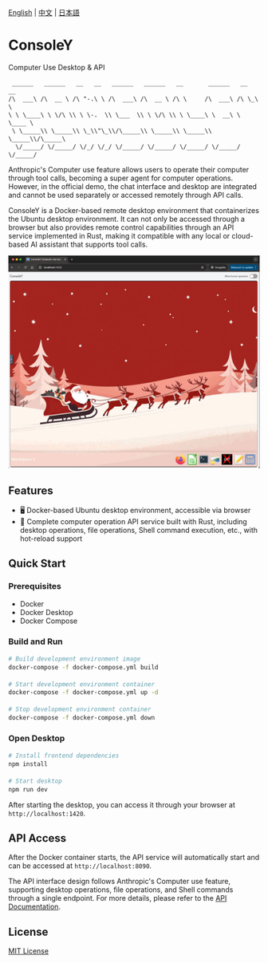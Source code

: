 [English](README.md) | [中文](README-zh.md) | [日本語](README-jp.md)

# ConsoleY
Computer Use Desktop & API

```
 ______   ______   __   __   ______   ______   __       ______   __  __   
/\  ___\ /\  __ \ /\ "-.\ \ /\  ___\ /\  __ \ /\ \     /\  ___\ /\ \_\ \  
\ \ \____\ \ \/\ \\ \ \-.  \\ \___  \\ \ \/\ \\ \ \____\ \  __\ \ \____ \ 
 \ \_____\\ \_____\\ \_\\"\_\\/\_____\\ \_____\\ \_____\\ \_____\\/\_____\
  \/_____/ \/_____/ \/_/ \/_/ \/_____/ \/_____/ \/_____/ \/_____/ \/_____/
```

Anthropic's Computer use feature allows users to operate their computer through tool calls, becoming a super agent for computer operations. However, in the official demo, the chat interface and desktop are integrated and cannot be used separately or accessed remotely through API calls.

ConsoleY is a Docker-based remote desktop environment that containerizes the Ubuntu desktop environment. It can not only be accessed through a browser but also provides remote control capabilities through an API service implemented in Rust, making it compatible with any local or cloud-based AI assistant that supports tool calls.

![demo](public/demo.png)

## Features

- 🖥️ Docker-based Ubuntu desktop environment, accessible via browser
- 🚀 Complete computer operation API service built with Rust, including desktop operations, file operations, Shell command execution, etc., with hot-reload support

## Quick Start

### Prerequisites
- Docker
- Docker Desktop
- Docker Compose

### Build and Run

```bash
# Build development environment image
docker-compose -f docker-compose.yml build

# Start development environment container
docker-compose -f docker-compose.yml up -d

# Stop development environment container
docker-compose -f docker-compose.yml down
```

### Open Desktop

```bash
# Install frontend dependencies
npm install

# Start desktop
npm run dev
```
After starting the desktop, you can access it through your browser at `http://localhost:1420`.

## API Access

After the Docker container starts, the API service will automatically start and can be accessed at `http://localhost:8090`.

The API interface design follows Anthropic's Computer use feature, supporting desktop operations, file operations, and Shell commands through a single endpoint. For more details, please refer to the [API Documentation](api.md).

## License

[MIT License](LICENSE) 